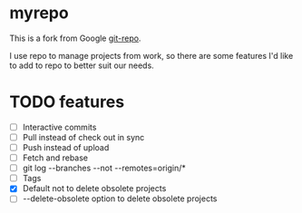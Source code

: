 myrepo
======

This is a fork from Google [git-repo](https://code.google.com/p/git-repo/).

I use repo to manage projects from work, so there are some features I'd like to add to repo to better suit our needs.

TODO features
====

- [ ] Interactive commits
- [ ] Pull instead of check out in sync
- [ ] Push instead of upload
- [ ] Fetch and rebase
- [ ] git log --branches --not --remotes=origin/\*
- [ ] Tags
- [x] Default not to delete obsolete projects
- [ ] --delete-obsolete option to delete obsolete projects
